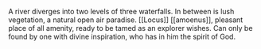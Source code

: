 A river diverges into two levels of three waterfalls. In between is lush vegetation, a natural open air paradise. [[Locus]] [[amoenus]], pleasant place of all amenity, ready to be tamed as an explorer wishes. Can only be found by one with divine inspiration, who has in him the spirit of God. 